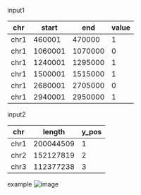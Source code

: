 input1

|chr    |start      |end |value|
| --- | --- | --- | --- |
|chr1  | 460001   |470000     |1|
|chr1  |1060001  |1070000     |0|
|chr1  |1240001  |1295000    | 1|
|chr1  |1500001  |1515000    | 1|
|chr1  |2680001  |2705000    | 0|
|chr1  |2940001  |2950000     |1|

input2

|chr      |length |y_pos|
| --- | --- | --- |
|chr1  |200044509| 1  |  
|chr2  |152127819 |2 |   
|chr3  |112377238 |3|

example
![image](https://github.com/binzhengbin/YZWL/blob/main/plot/genome_density_plot/chicken_selection_fst.png)
